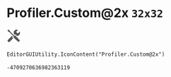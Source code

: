 # Profiler.Custom@2x `32x32`
<img src="/img/Profiler.Custom@2x.png" width=32 height=32>

``` CSharp
EditorGUIUtility.IconContent("Profiler.Custom@2x")
```
```
-4709270636982363119
```
